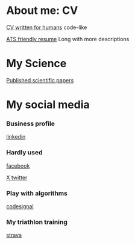 # About me: **CV**

[CV written for humans](Konrad_Leszczynski_CV.pdf) code-like

[ATS friendly resume](Konrad_Leszczynski_Resume.pdf) Long with more descriptions


# My Science

[Published scientific papers](Scientific_papers.pdf)



# My social media

### Business profile

[linkedin](https://www.linkedin.com/in/konrad-leszczynski-a856002/)

### Hardly used

[facebook](https://www.facebook.com/konrad.leszczynski.967/)

[X twitter](https://twitter.com/konrri)


### Play with algorithms

[codesignal](https://app.codesignal.com/profile/konrri2)

### My triathlon training

[strava](https://www.strava.com/athletes/18390353)


